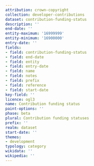 ```yaml
---
attribution: crown-copyright
collection: developer-contributions
dataset: contribution-funding-status
description: ''
end-date: ''
entity-maximum: '16999999'
entity-minimum: '16900000'
entry-date: ''
fields:
- field: contribution-funding-status
- field: end-date
- field: entity
- field: entry-date
- field: name
- field: notes
- field: prefix
- field: reference
- field: start-date
key-field: ''
licence: ogl3
name: Contribution funding status
paint-options: ''
phase: beta
plural: Contribution funding statuses
prefix: ''
realm: dataset
start-date: ''
themes:
- development
typology: category
wikidata: ''
wikipedia: ''
---
```

